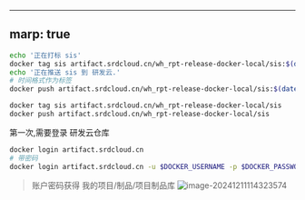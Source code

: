 
---
marp: true
---


```bash
echo '正在打标 sis'
docker tag sis artifact.srdcloud.cn/wh_rpt-release-docker-local/sis:$(date "+%y-%m-%d--%H-%M")
echo '正在推送 sis 到 研发云.'
# 时间格式作为标签
docker push artifact.srdcloud.cn/wh_rpt-release-docker-local/sis:$(date "+%y-%m-%d--%H-%M")
```

```bash
docker tag sis artifact.srdcloud.cn/wh_rpt-release-docker-local/sis
docker push artifact.srdcloud.cn/wh_rpt-release-docker-local/sis
```

第一次,需要登录 研发云仓库

```bash
docker login artifact.srdcloud.cn
# 带密码
docker login artifact.srdcloud.cn -u $DOCKER_USERNAME -p $DOCKER_PASSWORD
```
> 账户密码获得 我的项目/制品/项目制品库
![image-20241211114323574](D:\typora-saves\研发云实操-from-scratch\image-20241211114323574.png)



